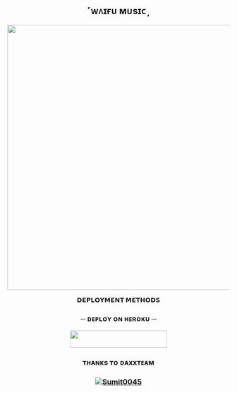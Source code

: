 <h2 align="center">
     ˹ᴡᴧɪғᴜ ᴍᴜsɪᴄ˼ </h2>
<p align="center"><img src="https://telegra.ph/file/55ea468498cfb7881c28b.jpg" width="600"></a></p>
<p align="center">


<p align="center">
<b>𝗗𝗘𝗣𝗟𝗢𝗬𝗠𝗘𝗡𝗧 𝗠𝗘𝗧𝗛𝗢𝗗𝗦</b>
</p>

<h3 align="center">
    ─ ᴅᴇᴩʟᴏʏ ᴏɴ ʜᴇʀᴏᴋᴜ ─
</h3>

<p align="center"><a href="https://dashboard.heroku.com/new?template=https://github.com/ChampuXD/WaifuMusic"> <img src="https://img.shields.io/badge/Deploy%20On%20Heroku-black?style=for-the-badge&logo=heroku" width="220" height="38.45"/></a></p>


<h3 align="center">ᴛʜᴀɴᴋs ᴛᴏ ᴅᴀxxᴛᴇᴀᴍ
<h3 align="center">
<a href="https://github.com/Sumit0045"> <img src="https://img.shields.io/badge/Sumit0045-black?style=for-the-badge&logo=github" alt="Sumit0045" /> </a> </h3>
